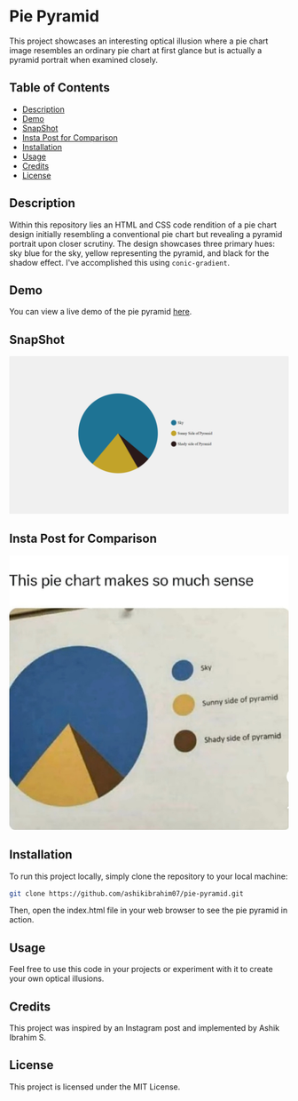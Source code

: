 # Pie Pyramid

This project showcases an interesting optical illusion where a pie chart image resembles an ordinary pie chart at first glance but is actually a pyramid portrait when examined closely.

## Table of Contents

- [Description](#description)
- [Demo](#demo)
- [SnapShot](#snapshot)
- [Insta Post for Comparison](#insta-post-for-comparison)
- [Installation](#installation)
- [Usage](#usage)
- [Credits](#credits)
- [License](#license)
  
## Description

Within this repository lies an HTML and CSS code rendition of a pie chart design initially resembling a conventional pie chart but revealing a pyramid portrait upon closer scrutiny. The design showcases three primary hues: sky blue for the sky, yellow representing the pyramid, and black for the shadow effect. I've accomplished this using `conic-gradient`.

## Demo

You can view a live demo of the pie pyramid [here](https://ashikibrahim07.github.io/pie-pyramid/).

## SnapShot

![SnapShot](https://github.com/ashikibrahim07/pie-pyramid/blob/main/pie%20pyramid%20snap.png)

## Insta Post for Comparison

![Insta SnapShot](https://github.com/ashikibrahim07/pie-pyramid/blob/main/Insta_Pie_Pyramid.jpg)

## Installation

To run this project locally, simply clone the repository to your local machine:

```bash
git clone https://github.com/ashikibrahim07/pie-pyramid.git
```

Then, open the index.html file in your web browser to see the pie pyramid in action.

## Usage

Feel free to use this code in your projects or experiment with it to create your own optical illusions.

## Credits

This project was inspired by an Instagram post and implemented by Ashik Ibrahim S.

## License

This project is licensed under the MIT License.
